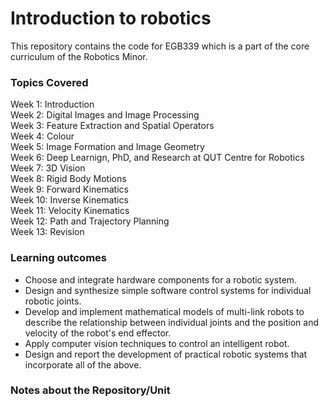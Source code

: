 # Introduction to robotics
This repository contains the code for EGB339 which is a part of the core curriculum of the Robotics Minor. 

### Topics Covered 
Week 1: Introduction  
Week 2: Digital Images and Image Processing  
Week 3: Feature Extraction and Spatial Operators  
Week 4: Colour  
Week 5:	Image Formation and Image Geometry  
Week 6: Deep Learnign, PhD, and Research at QUT Centre for Robotics   
Week 7: 3D Vision  
Week 8: Rigid Body Motions  
Week 9: Forward Kinematics  
Week 10: Inverse Kinematics  
Week 11: Velocity Kinematics  
Week 12: Path and Trajectory Planning  
Week 13: Revision

### Learning outcomes
-   Choose and integrate hardware components for a robotic system.
-   Design and synthesize simple software control systems for individual robotic joints.
-   Develop and implement mathematical models of multi-link robots to describe the relationship between individual joints and the position and velocity of the robot's end effector.
-   Apply computer vision techniques to control an intelligent robot.
-   Design and report the development of practical robotic systems that incorporate all of the above.


### Notes about the Repository/Unit
